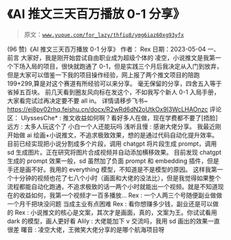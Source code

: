 # 《AI 推文三天百万播放 0-1 分享》

> 原文：[`www.yuque.com/for_lazy/thfiu8/ymg6iaz60xg93yfx`](https://www.yuque.com/for_lazy/thfiu8/ymg6iaz60xg93yfx)

<ne-h2 id="f66f1769" data-lake-id="f66f1769"><ne-heading-ext><ne-heading-anchor></ne-heading-anchor><ne-heading-fold></ne-heading-fold></ne-heading-ext><ne-heading-content><ne-text id="u9fef7c20">(96 赞)《AI 推文三天百万播放 0-1 分享》</ne-text></ne-heading-content></ne-h2> <ne-p id="u1e820e95" data-lake-id="u1e820e95"><ne-text id="u0b565599">作者： Rex</ne-text></ne-p> <ne-p id="u4f4f79b0" data-lake-id="u4f4f79b0"><ne-text id="u451cda83">日期：2023-05-04</ne-text></ne-p> <ne-p id="u707733ca" data-lake-id="u707733ca"><ne-text id="u6dbf3af7">一、前言</ne-text></ne-p> <ne-p id="uc6dca478" data-lake-id="uc6dca478"><ne-text id="u80344181">大家好，我是刚开始尝试自由职业成为超级个体的 凌空，小说推文是我第一个下场入局的项目，很快就跑通了 0-1，但是实践三个月后我决定从入门到放弃，但是大家可以借鉴一下我的项目操作经验，网上报了两个推文项目的陪跑 199+299,算是对这个赛道有所经验可以来分享。</ne-text></ne-p> <ne-p id="u0af688e7" data-lake-id="u0af688e7"><ne-text id="uda24189e">毫无保留的分享，四舍五入等于省掉五百块。</ne-text></ne-p> <ne-p id="u30aba053" data-lake-id="u30aba053"><ne-text id="ua316e5e8">前几天看到圈友风向标在发这个，不如我写个新人 0-1 入局手册，大家看完试过再决定要不要 all in。</ne-text></ne-p> <ne-p id="u2657a9ad" data-lake-id="u2657a9ad"><ne-text id="u09544083">详情请移步飞书~</ne-text></ne-p> <ne-p id="u1fd66f0f" data-lake-id="u1fd66f0f">[<ne-text id="u129ab0fc">https://ei8pv02rhq.feishu.cn/docx/R2wRd6dN2oUtkOx9I3WcLHAOnzc</ne-text>](https://ei8pv02rhq.feishu.cn/docx/R2wRd6dN2oUtkOx9I3WcLHAOnzc)</ne-p> <ne-hole id="uff0eb909" data-lake-id="uff0eb909"><ne-card data-card-name="hr" data-card-type="block" id="XIMOu" data-event-boundary="card"><ne-p id="ud7e74f00" data-lake-id="ud7e74f00"><ne-text id="uf9e6989b">评论区：</ne-text></ne-p> <ne-p id="u3e37aef0" data-lake-id="u3e37aef0"><ne-text id="ue452a10b">UlyssesChe* : 推文收益如何啊？看好多人在做，现在学费都不要了[捂脸]</ne-text> <ne-text id="uc0efe00e">远方 : 太多人玩这个了 小白一个人还能玩吗</ne-text> <ne-text id="u26e51ebd">浅听且慢 : 感谢大佬分享。</ne-text> <ne-text id="uacad08e4">我最近刚开始做 ai 绘画+小说推文，不追求极致效果，想的是通过代码自动化提升效率。目前已经实现把小说分割成多个片段，调用 chatgpt 将片段生成 prompt，调用 sd 生成图片。正在研究将图片合成视频并自动添加横移效果。</ne-text> <ne-text id="u26409c07">目前发现 chatgpt 生成的 prompt 效果一般，sd 虽然加了负面 prompt 和 embedding 插件，但是手还是画不好。我用的 everything 模型，不知道是不是模型的原因。</ne-text> <ne-text id="u9947cf58">这样我第一个十分钟的视频也花了七八个小时（画面和大佬的没法比），但是我觉得如果整个流程都能自动化跑通，不追求极致的话一两个小时就能出一个视频。就是不知道现在的收益如何，我第一个视频才一百多播放…</ne-text> <ne-text id="u9d3a733f">Rex : 一个人两三个号随便副业做做一个月千把块没问题 当成主业有点困难</ne-text> <ne-text id="ua81b07ba">Rex : 看你想赚多少钱，副业还是可以做的</ne-text> <ne-text id="udd33ee27">Rex : 小说推文的核心是文案，其次才是画面，真的，文案为王。你试试看用 dark 的模型，画人更好看</ne-text> <ne-text id="ubc4a6182">Alily : 大佬能加下 v 交流吗，我用 sd 画出的效果一直很差</ne-text> <ne-text id="u1513858c">曙音 : 凌空大佬，王微笑大佬分享的是哪个航海项目呀</ne-text></ne-p></ne-card></ne-hole>